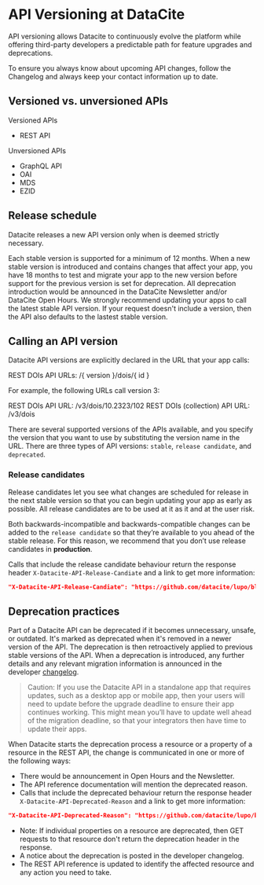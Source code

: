 
# API Versioning at DataCite

API versioning allows Datacite to continuously evolve the platform while offering third-party developers a predictable path for feature upgrades and deprecations.

To ensure you always know about upcoming API changes, follow the Changelog and always keep your contact information up to date.

## Versioned vs. unversioned APIs

Versioned APIs	

- REST API

Unversioned APIs

- GraphQL API
- OAI
- MDS
- EZID

## Release schedule

Datacite releases a new API version only when is deemed strictly necessary.

Each stable version is supported for a minimum of 12 months. When a new stable version is introduced and contains changes that affect your app, you have 18 months to test and migrate your app to the new version before support for the previous version is set for deprecation. All deprecation introduction would be announced in the DataCite Newsletter and/or DataCite Open Hours.
We strongly recommend updating your apps to call the latest stable API version. 
If your request doesn't include a version, then the API also defaults to the lastest stable version. 

## Calling an API version

Datacite API versions are explicitly declared in the URL that your app calls:

REST DOIs API URLs: /{ version }/dois/{ id }

For example, the following URLs call version 3:

REST DOIs API URL: /v3/dois/10.2323/102
REST DOIs (collection) API URL: /v3/dois


There are several supported versions of the APIs available, and you specify the version that you want to use by substituting the version name in the URL. There are three types of API versions: `stable`, `release candidate`, and `deprecated`.


### Release candidates

Release candidates let you see what changes are scheduled for release in the next stable version so that you can begin updating your app as early as possible. All release candidates are to be used at it as it and at the user risk.

Both backwards-incompatible and backwards-compatible changes can be added to the `release candidate` so that they’re available to you ahead of the stable release. For this reason, we recommend that you don’t use release candidates in **production**.

Calls that include the release candidate behaviour return the response header `X-Datacite-API-Release-Candiate` and a link to get more information:


```json
"X-Datacite-API-Release-Candiate": "https://github.com/datacite/lupo/blob/main/CHANGELOG.md#New-schema"
```


## Deprecation practices

Part of a Datacite API can be deprecated if it becomes unnecessary, unsafe, or outdated. It's marked as deprecated when it's removed in a newer version of the API. The deprecation is then retroactively applied to previous stable versions of the API. When a deprecation is introduced, any further details and any relevant migration information is announced in the developer [changelog]("https://github.com/datacite/lupo/blob/main/CHANGELOG.md").


> Caution: If you use the Datacite API in a standalone app that requires updates, such as a desktop app or mobile app, then your users will need to update before the upgrade deadline to ensure their app continues working. This might mean you’ll have to update well ahead of the migration deadline, so that your integrators then have time to update their apps. 

When Datacite starts the deprecation process a resource or a property of a resource in the REST API, the change is communicated in one or more of the following ways:

- There would be announcement in Open Hours and the Newsletter.
- The API reference documentation will mention the deprecated reason.
- Calls that include the deprecated behaviour return the response header `X-Datacite-API-Deprecated-Reason` and a link to get more information:

```json
"X-Datacite-API-Deprecated-Reason": "https://github.com/datacite/lupo/blob/main/CHANGELOG.md#New-schema"
```

- Note: If individual properties on a resource are deprecated, then GET requests to that resource don't return the deprecation header in the response.
- A notice about the deprecation is posted in the developer changelog.
- The REST API reference is updated to identify the affected resource and any action you need to take.
